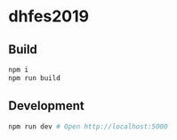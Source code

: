# dhfes2019

## Build
```sh
npm i
npm run build
```

## Development
```sh
npm run dev # Open http://localhost:5000
```

